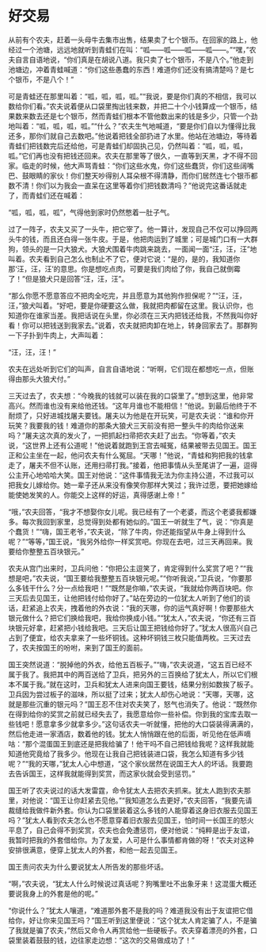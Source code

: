 # 好交易

从前有个农夫，赶着一头母牛去集市出售，结果卖了七个银币。在回家的路上，他经过一个池塘，远远地就听到青蛙们在叫：“呱――呱――呱――呱――。”“嘿，”农夫自言自语地说，“你们真是在胡说八道。我只卖了七个银币，不是八个。”他走到池塘边，冲着青蛙喊道：“你们这些愚蠢的东西！难道你们还没有搞清楚吗？是七个银币，不是八个！” 

可是青蛙还在那里叫着：“呱，呱，呱，呱。”“我说，要是你们真的不相信，我可以数给你们看。”农夫说着便从口袋里掏出钱来数，并把二十个小钱算成一个银币，结果数来数去还是七个银币，然而青蛙们根本不管他数出来的钱是多少，只管一个劲地叫着：“呱，呱，呱，呱。”“什么？”农夫生气地喊道，“要是你们自以为懂得比我还多，那你们就自己去数吧。”他说着把钱全部扔进了水里。他站在池塘边，等待着青蛙们把钱数完后还给他，可是青蛙们却固执己见，仍然叫着：“呱，呱，呱，呱。”它们再也没有把钱还回来。农夫在那里等了很久，一直等到天黑，才不得不回家。临走的时候，他大声骂青蛙：“你们这些水鬼，你们这些蠢货，你们这些阔嘴巴、鼓眼睛的家伙！你们整天吵得别人耳朵根不得清静，而你们居然连七个银币都数不清！你们以为我会一直呆在这里等着你们把钱数清吗？”他说完这番话就走了，而青蛙们还在喊着： 

“呱，呱，呱，呱”，气得他到家时仍然憋着一肚子气。 

过了一阵子，农夫又买了一头牛，把它宰了。他一算计，发现自己不仅可以挣回两头牛的钱，而且还白得一张牛皮。于是，他把肉运到了城里；可是城门口有一大群狗，领头的是一只大狼犬。大狼犬围着牛肉跳来跳去，一面闻一面“汪，汪，汪”地叫着。农夫看到自己怎么也制止不了它，便对它说：“是的，是的，我知道你那‘汪，汪，汪’的意思。你是想吃点肉，可要是我们肉给了你，我自己就倒霉了！”但是狼犬只是回答“汪，汪，汪”。 

“那么你愿不愿意答应不把肉全吃完，并且愿意为其他狗作担保呢？”“汪，汪，汪，”狼犬叫着。“好吧，要是你硬要这么做，我就把肉都留在这里。我认识你，也知道你在谁家当差。我把话说在头里，你必须在三天内把钱还给我，不然我叫你好看！你可以把钱送到我家去。”说着，农夫就把肉卸在地上，转身回家去了。那群狗一下子扑到牛肉上，大声叫着： 

“汪，汪，汪！” 

农夫在远处听到它们的叫声，自言自语地说：“听啊，它们现在都想吃一点，但账得由那头大狼犬付。” 

三天过去了，农夫想：“今晚我的钱就可以装在我的口袋里了。”想到这里，他非常高兴。然而谁也没有来给他还钱。“这年月谁也不能相信！”他说。到最后他终于不耐烦了，只好进城找屠夫要钱。屠夫以为他是在开玩笑，可是农夫说：“谁和你开玩笑？我要我的钱！难道你的那条大狼犬三天前没有把一整头牛的肉给你送来吗？”屠夫这次真的发火了，一把抓起扫帚把农夫赶了出去。“你等着，”农夫说，“这世界上还有公道呢！”他说着就跑到王宫去喊冤，结果被带去见国王。国王正和公主坐在一起，他问农夫有什么冤屈。“天哪！”他说，“青蛙和狗把我的钱拿走了，屠夫不但不认账，还用扫帚打我。”接着，他把事情从头至尾讲了一遍，逗得公主开心地哈哈大笑。国王对他说：“这件事情我无法为你主持公道，不过我可以把我女儿嫁给你。她一辈子还从来没有像笑你那样大笑过；我许过愿，要把她嫁给能使她发笑的人。你能交上这样的好运，真得感谢上帝！” 

“哦，”农夫回答，“我才不想娶你女儿呢。我已经有了一个老婆，而这个老婆我都嫌多。每次我回到家里，总觉得到处都有她似的。”国王一听就生了气，说：“你真是个蠢货！”“嗨，国王老爷，”农夫说，“除了牛肉，你还能指望从牛身上得到什么呢？”“等等，”国王说，“我另外给你一样奖赏吧。你现在去吧，过三天再回来。我要给你整整五百块银元。” 

农夫从宫门出来时，卫兵问他：“你把公主逗笑了，肯定得到什么奖赏了吧？”“我想是吧，”农夫说，“国王要给我整整五百块银元呢。”“你听我说，”卫兵说，“你要那么多钱干什么？分一点给我吧！”“既然是你嘛，”农夫说，“我就给你两百块吧。你三天后去见国王，让他把钱付给你好了。”站在旁边的一位犹太人听到了他们的谈话，赶紧追上农夫，拽着他的外衣说：“我的天哪，你的运气真好啊！你要那些大银元做什么？把它们换给我吧，我给你换成小钱。”“犹太人，”农夫说，“你还有三百块银元好拿，赶紧把小钱给我吧。三天后让国王把钱给你好了。”犹太人很高兴自己占到了便宜，给农夫拿来了一些坏铜钱。这种坏铜钱三枚只能值两枚。三天过去了，农夫按国王的吩咐，来到了国王的面前。 

国王突然说道：“脱掉他的外衣，给他五百板子。”“嗨，”农夫说道，“这五百已经不属于我了。我把其中的两百送给了卫兵，把另外的三百换给了犹太人，所以它们根本不属于我。”就在这时，卫兵和犹太人进来向国王要钱，结果分别如数挨了板子。卫兵因为尝过板子的滋味，所以挺了过来；犹太人却伤心地说：“天哪，天哪，这就是那些沉重的银元吗？”国王忍不住对农夫笑了，怒气也消失了。他说：“既然你在得到给你的奖赏之前就已经失去了，我愿意给你一些补偿。你到我的宝库去取一些钱吧！愿意拿多少就拿多少。”这句话农夫一听就懂，把他的大口袋装得满满的，然后他走进一家酒店，数着他的钱。犹太人悄悄跟在他的后面，听见他在低声嘀咕：“那个混蛋国王到底还是把我给骗了！他干吗不自己把钱给我呢？这样我就能知道他究竟给了我多少。他现在让我自己把钱装进口袋，我怎么知道有多少钱呢？”“我的天哪，”犹太人心中想道，“这个家伙居然在说国王大人的坏话。我要跑去告诉国王，这样我就能得到奖赏，而这家伙就会受到惩罚。” 

国王听了农夫说过的话大发雷霆，命令犹太人去把农夫抓来。犹太人跑到农夫那里，对他说：“国王让你赶紧去见他。”“我知道怎么去更好，”农夫回答，“我要先请裁缝给我做件新外套。你认为口袋里装着这么多钱的人能穿着这身旧衣服去见国王吗？”犹太人看到农夫怎么也不愿意穿着旧衣服去见国王，怕时间一长国王的怒火平息了，自己会得不到奖赏，农夫也会免遭惩罚，便对他说：“纯粹是出于友谊，我暂时把我的外套借给你。为了友爱，人可是什么事情都肯做的呀！”农夫对这种安排很满意，便穿上犹太人的外套，和他一起去见国王。 

国王责问农夫为什么要说犹太人所告发的那些坏话。 

“啊，”农夫说，“犹太人什么时候说过真话呢？狗嘴里吐不出象牙来！这混蛋大概还要说我身上的外套是他的呢。” 

“你说什么？”犹太人嚷道，“难道那外套不是我的吗？难道我没有出于友谊把它借给你，好让你来见国王吗？”国王听到这里便说：“这个犹太人肯定骗了人，不是骗了我就是骗了农夫，”然后又命令人再赏给他一些硬板子。农夫穿着漂亮的外套，口袋里装着鼓鼓的钱，边往家走边想：“这次的交易做成功了！” 